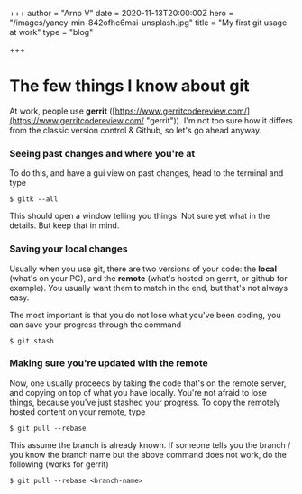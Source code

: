 +++
author = "Arno V"
date = 2020-11-13T20:00:00Z
hero = "/images/yancy-min-842ofhc6mai-unsplash.jpg"
title = "My first git usage at work"
type = "blog"

+++
# The few things I know about git

At work, people use **gerrit** ([https://www.gerritcodereview.com/](https://www.gerritcodereview.com/ "gerrit")). I'm not too sure how it differs from the classic version control & Github, so let's go ahead anyway.

### Seeing past changes and where you're at

To do this, and have a gui view on past changes, head to the terminal and type

    $ gitk --all

This should open a window telling you things. Not sure yet what in the details. But keep that in mind.

### Saving your local changes

Usually when you use git, there are two versions of your code: the **local** (what's on your PC), and the **remote** (what's hosted on gerrit, or github for example). You usually want them to match in the end, but that's not always easy.

The most important is that you do not lose what you've been coding, you can save your progress through the command

    $ git stash

### Making sure you're updated with the remote

Now, one usually proceeds by taking the code that's on the remote server, and copying on top of what you have locally. You're not afraid to lose things, because you've just stashed your progress. To copy the remotely hosted content on your remote, type

    $ git pull --rebase

This assume the branch is already known. If someone tells you the branch / you know the branch name but the above command does not work, do the following (works for gerrit)

    $ git pull --rebase <branch-name>